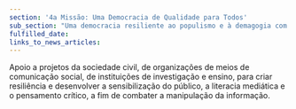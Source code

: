 ```yaml
---
section: '4a Missão: Uma Democracia de Qualidade para Todos'
sub_section: "Uma democracia resiliente ao populismo e à demagogia com mais participação, mais transparência e mais proximidade"
fulfilled_date:
links_to_news_articles:
---
```


Apoio a projetos da sociedade civil, de organizações de meios de comunicação social, de instituições de investigação e ensino, para criar resiliência e desenvolver a sensibilização do público, a literacia mediática e o pensamento crítico, a fim de combater a manipulação da informação.